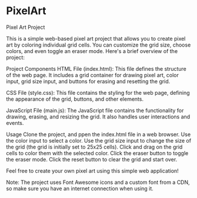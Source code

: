 # PixelArt
Pixel Art Project

This is a simple web-based pixel art project that allows you to create pixel art by coloring individual grid cells. You can customize the grid size, choose colors, and even toggle an eraser mode. Here's a brief overview of the project:

Project Components
HTML File (index.html): This file defines the structure of the web page. It includes a grid container for drawing pixel art, color input, grid size input, and buttons for erasing and resetting the grid.

CSS File (style.css): This file contains the styling for the web page, defining the appearance of the grid, buttons, and other elements.

JavaScript File (main.js): The JavaScript file contains the functionality for drawing, erasing, and resizing the grid. It also handles user interactions and events.

Usage
Clone the project, and ppen the index.html file in a web browser.
Use the color input to select a color.
Use the grid size input to change the size of the grid (the grid is initially set to 25x25 cells).
Click and drag on the grid cells to color them with the selected color.
Click the eraser button to toggle the eraser mode.
Click the reset button to clear the grid and start over.

Feel free to create your own pixel art using this simple web application!

Note: The project uses Font Awesome icons and a custom font from a CDN, so make sure you have an internet connection when using it.
